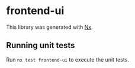 # frontend-ui

This library was generated with [Nx](https://nx.dev).

## Running unit tests

Run `nx test frontend-ui` to execute the unit tests.
